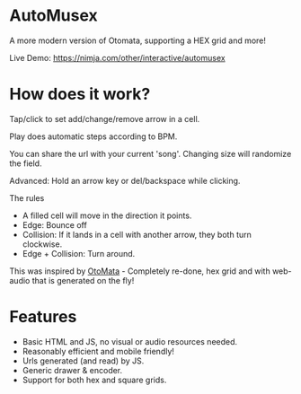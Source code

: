 # AutoMusex
A more modern version of Otomata, supporting a HEX grid and more!

Live Demo: https://nimja.com/other/interactive/automusex

# How does it work?
Tap/click to set add/change/remove arrow in a cell.

Play does automatic steps according to BPM.

You can share the url with your current 'song'. Changing size will randomize the field.

Advanced: Hold an arrow key or del/backspace while clicking.

The rules
* A filled cell will move in the direction it points.
* Edge: Bounce off
* Collision: If it lands in a cell with another arrow, they both turn clockwise.
* Edge + Collision: Turn around.

This was inspired by [OtoMata](http://earslap.com/page/otomata.html) - Completely re-done, hex grid and with web-audio that is generated on the fly!

# Features

* Basic HTML and JS, no visual or audio resources needed.
* Reasonably efficient and mobile friendly!
* Urls generated (and read) by JS.
* Generic drawer & encoder.
* Support for both hex and square grids.